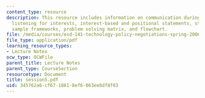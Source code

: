 ```yaml
---
content_type: resource
description: This resource includes information on communication during negitiations,
  listening for interests, interest-based and positional statements, stump speeches,
  sample frameworks, problem solving matrix, and flowchart.
file: /media/courses/esd-141-technology-policy-negotiations-spring-2006/345762a6cf6718818ef6063ee8df8f03_session5.pdf
file_type: application/pdf
learning_resource_types:
- Lecture Notes
ocw_type: OCWFile
parent_title: Lecture Notes
parent_type: CourseSection
resourcetype: Document
title: session5.pdf
uid: 345762a6-cf67-1881-8ef6-063ee8df8f03
---
```

